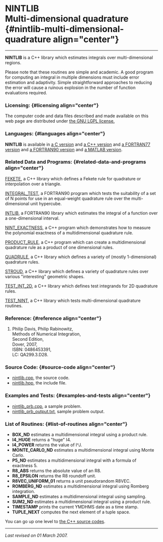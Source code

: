 NINTLIB\
Multi-dimensional quadrature {#nintlib-multi-dimensional-quadrature align="center"}
============================

------------------------------------------------------------------------

**NINTLIB** is a C++ library which estimates integrals over
multi-dimensional regions.

Please note that these routines are simple and academic. A good program
for computing an integral in multiple dimensions must include error
estimation and adaptivity. Simple straightforward approaches to reducing
the error will cause a ruinous explosion in the number of function
evaluations required.

### Licensing: {#licensing align="center"}

The computer code and data files described and made available on this
web page are distributed under [the GNU LGPL
license.](../../txt/gnu_lgpl.txt)

### Languages: {#languages align="center"}

**NINTLIB** is available in [a C
version](../../c_src/nintlib/nintlib.html) and [a C++
version](../../cpp_src/nintlib/nintlib.html) and [a FORTRAN77
version](../../f77_src/nintlib/nintlib.html) and [a FORTRAN90
version](../../f_src/nintlib/nintlib.html) and [a MATLAB
version](../../m_src/nintlib/nintlib.html).

### Related Data and Programs: {#related-data-and-programs align="center"}

[FEKETE](../../cpp_src/fekete/fekete.html), a C++ library which defines
a Fekete rule for quadrature or interpolation over a triangle.

[INTEGRAL\_TEST](../../f_src/integral_test/integral_test.html), a
FORTRAN90 program which tests the suitability of a set of N points for
use in an equal-weight quadrature rule over the multi-dimensional unit
hypercube.

[INTLIB](../../f_src/intlib/intlib.html), a FORTRAN90 library which
estimates the integral of a function over a one-dimensional interval.

[NINT\_EXACTNESS](../../cpp_src/nint_exactness/nint_exactness.html), a
C++ program which demonstrates how to measure the polynomial exactness
of a multidimensional quadrature rule.

[PRODUCT\_RULE](../../cpp_src/product_rule/product_rule.html), a C++
program which can create a multidimensional quadrature rule as a product
of one dimensional rules.

[QUADRULE](../../cpp_src/quadrule/quadrule.html), a C++ library which
defines a variety of (mostly 1-dimensional) quadrature rules.

[STROUD](../../cpp_src/stroud/stroud.html), a C++ library which defines
a variety of quadrature rules over various "interesting" geometric
shapes.

[TEST\_INT\_2D](../../cpp_src/test_int_2d/test_int_2d.html), a C++
library which defines test integrands for 2D quadrature rules.

[TEST\_NINT](../../cpp_src/test_nint/test_nint.html), a C++ library
which tests multi-dimensional quadrature routines.

### Reference: {#reference align="center"}

1.  Philip Davis, Philip Rabinowitz,\
    Methods of Numerical Integration,\
    Second Edition,\
    Dover, 2007,\
    ISBN: 0486453391,\
    LC: QA299.3.D28.

### Source Code: {#source-code align="center"}

-   [nintlib.cpp](nintlib.cpp), the source code.
-   [nintlib.hpp](nintlib.hpp), the include file.

### Examples and Tests: {#examples-and-tests align="center"}

-   [nintlib\_prb.cpp](nintlib_prb.cpp), a sample problem.
-   [nintlib\_prb\_output.txt](nintlib_prb_output.txt), sample problem
    output.

### List of Routines: {#list-of-routines align="center"}

-   **BOX\_ND** estimates a multidimensional integral using a product
    rule.
-   **I4\_HUGE** returns a "huge" I4.
-   **I4\_POWER** returns the value of I\^J.
-   **MONTE\_CARLO\_ND** estimates a multidimensional integral using
    Monte Carlo.
-   **P5\_ND** estimates a multidimensional integral with a formula of
    exactness 5.
-   **R8\_ABS** returns the absolute value of an R8.
-   **R8\_EPSILON** returns the R8 roundoff unit.
-   **R8VEC\_UNIFORM\_01** returns a unit pseudorandom R8VEC.
-   **ROMBERG\_ND** estimates a multidimensional integral using Romberg
    integration.
-   **SAMPLE\_ND** estimates a multidimensional integral using sampling.
-   **SUM2\_ND** estimates a multidimensional integral using a product
    rule.
-   **TIMESTAMP** prints the current YMDHMS date as a time stamp.
-   **TUPLE\_NEXT** computes the next element of a tuple space.

You can go up one level to [the C++ source codes](../cpp_src.html).

------------------------------------------------------------------------

*Last revised on 01 March 2007.*
